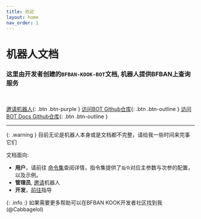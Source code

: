 ```yaml
---
title: 欢迎
layout: home
nav_order: 1
---
```


# 机器人文档

### 这里由开发者创建的`BFBAN-KOOK-BOT`文档, 机器人提供BFBAN上查询服务

<br>

[邀请机器人](/docs/join){: .btn .btn-purple }
[访问BOT Github仓库](https://github.com/BFBAN/kook-bot){: .btn .btn-outline }
[访问BOT Docs Github仓库](https://github.com/cabbagelol/kook-bot-docs){: .btn .btn-outline }

---

{: .warning }
目前无论是机器人本身或是文档都不完整，请给我一些时间来完事它们

文档面向:

- **用户**，请前往 [命令集]查阅详情，指令集提供了`指令`对应主参数与次参的配置，以及示例。
- **管理员**, [邀请](/docs/join)机器人
- **开发**，[前往](/docs/develop)指导

{: .info :}
如果需要更多帮助可以在BFBAN KOOK开发者社区找到我(@Cabbagelol)

[Kook bot Github]: https://github.com/BFBAN/kook-bot/
[Kook bot for Docs Github]: https://github.com/cabbagelol/kook-bot-docs/
[命令集]: docs/command/command.md
